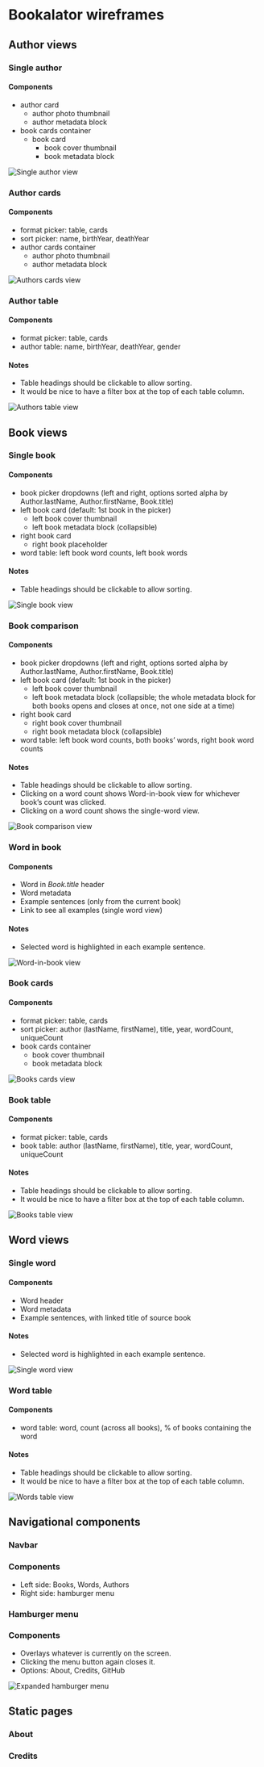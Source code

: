 # Bookalator wireframes

## Author views

### Single author

#### Components

* author card
    * author photo thumbnail
    * author metadata block
* book cards container
    * book card
        * book cover thumbnail
        * book metadata block

![Single author view](Authors-single.png)

### Author cards

#### Components

* format picker: table, cards
* sort picker: name, birthYear, deathYear
* author cards container
    * author photo thumbnail
    * author metadata block

![Authors cards view](Authors-all-thumbnails.png)

### Author table

#### Components

* format picker: table, cards
* author table: name, birthYear, deathYear, gender

#### Notes

* Table headings should be clickable to allow sorting.
* It would be nice to have a filter box at the top of each table column.

![Authors table view](Authors-all-compact.png)

## Book views

### Single book

#### Components

* book picker dropdowns (left and right, options sorted alpha by Author.lastName, Author.firstName, Book.title)
* left book card (default: 1st book in the picker)
    * left book cover thumbnail
    * left book metadata block (collapsible)
* right book card
    * right book placeholder
* word table: left book word counts, left book words

#### Notes

* Table headings should be clickable to allow sorting.

![Single book view](Books-single-home.png)

### Book comparison

#### Components

* book picker dropdowns (left and right, options sorted alpha by Author.lastName, Author.firstName, Book.title)
* left book card (default: 1st book in the picker)
    * left book cover thumbnail
    * left book metadata block (collapsible; the whole metadata block for both books opens and closes at once, not one side at a time)
* right book card
    * right book cover thumbnail
    * right book metadata block (collapsible)
* word table: left book word counts, both books’ words, right book word counts

#### Notes

* Table headings should be clickable to allow sorting.
* Clicking on a word count shows Word-in-book view for whichever book’s count was clicked.
* Clicking on a word count shows the single-word view.

![Book comparison view](Books-compare.png)

### Word in book

#### Components

* Word in _Book.title_ header
* Word metadata
* Example sentences (only from the current book)
* Link to see all examples (single word view)

#### Notes

* Selected word is highlighted in each example sentence.

![Word-in-book view](Words-single-book.png)

### Book cards

#### Components

* format picker: table, cards
* sort picker: author (lastName, firstName), title, year, wordCount, uniqueCount
* book cards container
    * book cover thumbnail
    * book metadata block

![Books cards view](Books-all-thumbnails.png)

### Book table

#### Components

* format picker: table, cards
* book table: author (lastName, firstName), title, year, wordCount, uniqueCount

#### Notes

* Table headings should be clickable to allow sorting.
* It would be nice to have a filter box at the top of each table column.

![Books table view](Books-all-compact.png)

## Word views

### Single word

#### Components

* Word header
* Word metadata
* Example sentences, with linked title of source book

#### Notes

* Selected word is highlighted in each example sentence.

![Single word view](Words-single.png)

### Word table

#### Components

* word table: word, count (across all books), % of books containing the word

#### Notes

* Table headings should be clickable to allow sorting.
* It would be nice to have a filter box at the top of each table column.

![Words table view](Words-all.png)

## Navigational components

### Navbar

### Components

* Left side: Books, Words, Authors
* Right side: hamburger menu

### Hamburger menu

### Components

* Overlays whatever is currently on the screen.
* Clicking the menu button again closes it.
* Options: About, Credits, GitHub

![Expanded hamburger menu](Menu-expanded.png)

## Static pages

### About

### Credits


